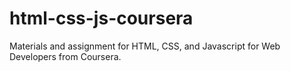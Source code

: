 # html-css-js-coursera
Materials and assignment for HTML, CSS, and Javascript for Web Developers from Coursera.
